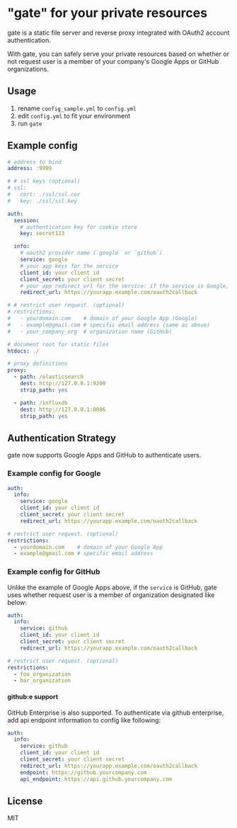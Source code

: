 # "gate" for your private resources

gate is a static file server and reverse proxy integrated with OAuth2 account authentication.

With gate, you can safely serve your private resources based on whether or not request user is a member of your company's Google Apps or GitHub organizations.

## Usage

1. rename `config_sample.yml` to `config.yml`
2. edit `config.yml` to fit your environment
3. run `gate`

## Example config

```yaml
# address to bind
address: :9999

# # ssl keys (optional)
# ssl:
#   cert: ./ssl/ssl.cer
#   key: ./ssl/ssl.key

auth:
  session:
    # authentication key for cookie store
    key: secret123

  info:
    # oauth2 provider name (`google` or `github`)
    service: google
    # your app keys for the service
    client_id: your client id
    client_secret: your client secret
    # your app redirect_url for the service: if the service is Google, path is always "/oauth2callback"
    redirect_url: https://yourapp.example.com/oauth2callback

# # restrict user request. (optional)
# restrictions:
#   - yourdomain.com    # domain of your Google App (Google)
#   - example@gmail.com # specific email address (same as above)
#   - your_company_org  # organization name (GitHub)

# document root for static files
htdocs: ./

# proxy definitions
proxy:
  - path: /elasticsearch
    dest: http://127.0.0.1:9200
    strip_path: yes

  - path: /influxdb
    dest: http://127.0.0.1:8086
    strip_path: yes
```

## Authentication Strategy

gate now supports Google Apps and GitHub to authenticate users.

### Example config for Google

```yaml
auth:
  info:
    service: google
    client_id: your client id
    client_secret: your client secret
    redirect_url: https://yourapp.example.com/oauth2callback

# restrict user request. (optional)
restrictions:
  - yourdomain.com    # domain of your Google App
  - example@gmail.com # specific email address
```

### Example config for GitHub

Unlike the example of Google Apps above, if the `service` is GitHub, gate uses whether request user is a member of organization designated like below:

```yaml
auth:
  info:
    service: github
    client_id: your client id
    client_secret: your client secret
    redirect_url: https://yourapp.example.com/oauth2callback

# restrict user request. (optional)
restrictions:
  - foo_organization
  - bar_organization
```

#### github:e support

GitHub Enterprise is also supported. To authenticate via github enterprise, add api endpoint information to config like following:

```yaml
auth:
  info:
    service: github
    client_id: your client id
    client_secret: your client secret
    redirect_url: https://yourapp.example.com/oauth2callback
    endpoint: https://github.yourcompany.com
    api_endpoint: https://api.github.yourcompany.com
```

## License

MIT
